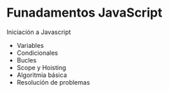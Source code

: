 # Funadamentos JavaScript

Iniciación a Javascript

- Variables
- Condicionales
- Bucles
- Scope y Hoisting
- Algoritmia básica
- Resolución de problemas
